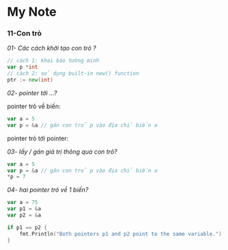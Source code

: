 # My Note


### 11-Con trỏ

*01- Các cách khởi tạo con trỏ ?*

```go
// cách 1: khai báo tường minh
var p *int
// cách 2: sử dụng built-in new() function
ptr := new(int)
```

*02- pointer tới ...?*

pointer trỏ về biến:

```go
var a = 5
var p = &a // gán con trỏ p vào địa chỉ biến a
```

pointer trỏ tới pointer:

*03- lấy / gán giá trị thông qua con trỏ?*

```go
var a = 5
var p = &a // gán con trỏ p vào địa chỉ biến a
*p = 7
```

*04- hai pointer trỏ về 1 biến?*

```go
var a = 75
var p1 = &a
var p2 = &a

if p1 == p2 {
    fmt.Println("Both pointers p1 and p2 point to the same variable.")
}
```
